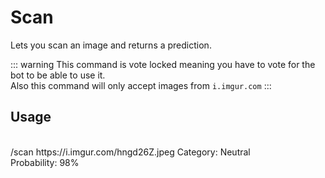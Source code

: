 # Scan

Lets you scan an image and returns a prediction.

::: warning
This command is vote locked meaning you have to vote for the bot to be able to use it.<br />
Also this command will only accept images from `i.imgur.com`
:::

## Usage

<br />
<DiscordMessages>
	<DiscordMessage profile="user">
		/scan https://i.imgur.com/hngd26Z.jpeg
	</DiscordMessage>
	<DiscordMessage profile="bot">
		Category: Neutral<br />
        Probability: 98%
	</DiscordMessage>
</DiscordMessages>
